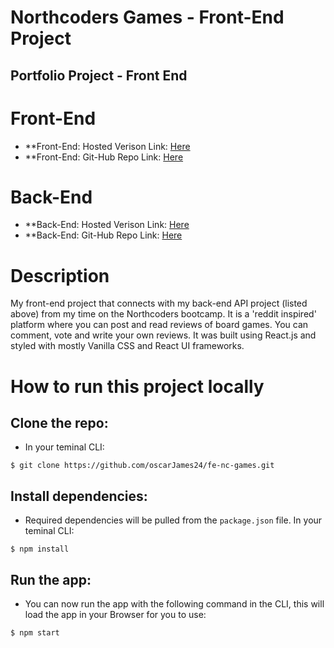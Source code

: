 # Northcoders Games - Front-End Project

## Portfolio Project - Front End

# Front-End

- \*\*Front-End: Hosted Verison Link: [Here](https://the-boardroom.netlify.app)
- \*\*Front-End: Git-Hub Repo Link: [Here](https://github.com/oscarJames24/fe-nc-games.git)

# Back-End

- \*\*Back-End: Hosted Verison Link: [Here](https://git.heroku.com/the-boardroom.git)
- \*\*Back-End: Git-Hub Repo Link: [Here](https://github.com/oscarJames24/NC-Games-The-Boardroom.git)

# Description

My front-end project that connects with my back-end API project (listed above) from my time on the Northcoders bootcamp. It is a 'reddit inspired' platform where you can post and read reviews of board games. You can comment, vote and write your own reviews. It was built using React.js and styled with mostly Vanilla CSS and React UI frameworks.

# How to run this project locally

## Clone the repo:

- In your teminal CLI:

```
$ git clone https://github.com/oscarJames24/fe-nc-games.git
```

## Install dependencies:

- Required dependencies will be pulled from the `package.json` file. In your teminal CLI:

```
$ npm install
```

## Run the app:

- You can now run the app with the following command in the CLI, this will load the app in your Browser for you to use:

```
$ npm start
```